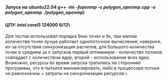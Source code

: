 #####  Запуск на ubuntu22.04 g++ -lm -fopenmp -c polygon_openmp.cpp -o polygon_openmp ./polygon_openmp\
#### ЦПУ: intel corei5 124000 6/12\
Для тестов использовал порядка 9ккк точек и 9к, при малом количестве точек лучше работает однопоточное вычисление, наверное, из-за отсутствия синхронизации расчетов, для большого количества точек в среднем за n запусков первый оптимимум - количество потоков совпадает с количеством ядер, второй - использование всех ядер. Возможно, ресурсы во время запуска тратились на сторонние программы, что я пытался минимизировать, либо в процессоре потоки не равнозначны + затраты на синхронизации ресурсов.\
